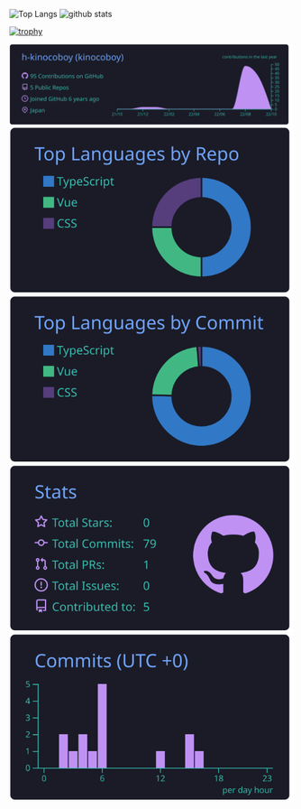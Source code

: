 <p align="left"> 
  <img alt="Top Langs" height="150px" src="https://github-readme-stats.vercel.app/api/top-langs/?username=h-kinocoboy&layout=compact&show_icons=true&theme=onedark" />
  <img alt="github stats" height="150px" src="https://github-readme-stats.vercel.app/api?username=h-kinocoboy&theme=onedark&show_icons=ture" />
</p>


[![trophy](https://github-profile-trophy.vercel.app/?username=h-kinocoboy&theme=onedark&column=7
)](https://github.com/ryo-ma/github-profile-trophy)

[![](https://raw.githubusercontent.com/h-kinocoboy/h-kinocoboy/master/profile-summary-card-output/tokyonight/0-profile-details.svg)](https://github.com/vn7n24fzkq/github-profile-summary-cards)
[![](https://raw.githubusercontent.com/h-kinocoboy/h-kinocoboy/master/profile-summary-card-output/tokyonight/1-repos-per-language.svg)](https://github.com/vn7n24fzkq/github-profile-summary-cards) [![](https://raw.githubusercontent.com/h-kinocoboy/h-kinocoboy/master/profile-summary-card-output/tokyonight/2-most-commit-language.svg)](https://github.com/vn7n24fzkq/github-profile-summary-cards)
[![](https://raw.githubusercontent.com/h-kinocoboy/h-kinocoboy/master/profile-summary-card-output/tokyonight/3-stats.svg)](https://github.com/vn7n24fzkq/github-profile-summary-cards) [![](https://raw.githubusercontent.com/h-kinocoboy/h-kinocoboy/master/profile-summary-card-output/tokyonight/4-productive-time.svg)](https://github.com/vn7n24fzkq/github-profile-summary-cards)
